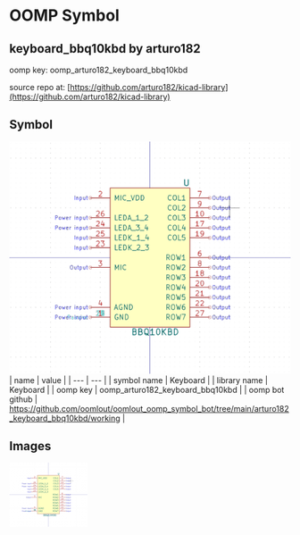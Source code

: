 # OOMP Symbol  
## keyboard_bbq10kbd  by arturo182  
  
oomp key: oomp_arturo182_keyboard_bbq10kbd  
  
source repo at: [https://github.com/arturo182/kicad-library](https://github.com/arturo182/kicad-library)  
## Symbol  
  
[![working.png](working_600.png)](working.png)  
| name | value | 
| --- | --- | 
| symbol name | Keyboard | 
| library name | Keyboard | 
| oomp key | oomp_arturo182_keyboard_bbq10kbd | 
| oomp bot github | https://github.com/oomlout/oomlout_oomp_symbol_bot/tree/main/arturo182_keyboard_bbq10kbd/working | 
## Images  
  
[![working.png](working_140.png)](working.png)  

